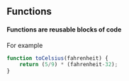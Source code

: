 ## Functions

#### Functions are reusable blocks of code

For example

```javascript
function toCelsius(fahrenheit) {
    return (5/9) * (fahrenheit-32);
}
```